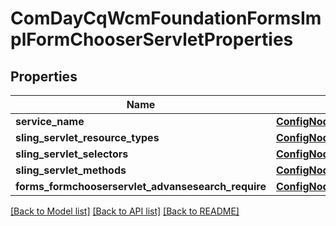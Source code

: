 # ComDayCqWcmFoundationFormsImplFormChooserServletProperties

## Properties
Name | Type | Description | Notes
------------ | ------------- | ------------- | -------------
**service_name** | [**ConfigNodePropertyString**](ConfigNodePropertyString.md) |  | [optional] 
**sling_servlet_resource_types** | [**ConfigNodePropertyString**](ConfigNodePropertyString.md) |  | [optional] 
**sling_servlet_selectors** | [**ConfigNodePropertyString**](ConfigNodePropertyString.md) |  | [optional] 
**sling_servlet_methods** | [**ConfigNodePropertyArray**](ConfigNodePropertyArray.md) |  | [optional] 
**forms_formchooserservlet_advansesearch_require** | [**ConfigNodePropertyBoolean**](ConfigNodePropertyBoolean.md) |  | [optional] 

[[Back to Model list]](../README.md#documentation-for-models) [[Back to API list]](../README.md#documentation-for-api-endpoints) [[Back to README]](../README.md)


